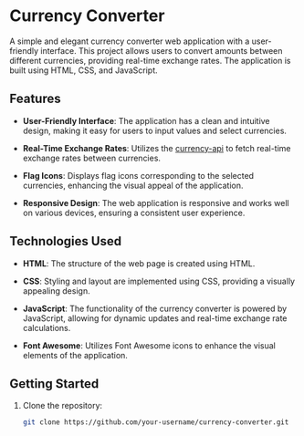 # Currency Converter

A simple and elegant currency converter web application with a user-friendly interface. This project allows users to convert amounts between different currencies, providing real-time exchange rates. The application is built using HTML, CSS, and JavaScript.

## Features

- **User-Friendly Interface**: The application has a clean and intuitive design, making it easy for users to input values and select currencies.

- **Real-Time Exchange Rates**: Utilizes the [currency-api](https://github.com/fawazahmed0/currency-api) to fetch real-time exchange rates between currencies.

- **Flag Icons**: Displays flag icons corresponding to the selected currencies, enhancing the visual appeal of the application.

- **Responsive Design**: The web application is responsive and works well on various devices, ensuring a consistent user experience.

## Technologies Used

- **HTML**: The structure of the web page is created using HTML.

- **CSS**: Styling and layout are implemented using CSS, providing a visually appealing design.

- **JavaScript**: The functionality of the currency converter is powered by JavaScript, allowing for dynamic updates and real-time exchange rate calculations.

- **Font Awesome**: Utilizes Font Awesome icons to enhance the visual elements of the application.

## Getting Started

1. Clone the repository:

   ```bash
   git clone https://github.com/your-username/currency-converter.git

